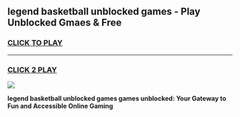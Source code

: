 
## legend basketball unblocked games - Play Unblocked Gmaes & Free
<h3>
<a href="https://news.freeplayer.one?title=legend_basketball_unblocked_games&ref=16F">CLICK TO PLAY</a></h3>
<hr>

<h3>
<a href="https://news.freeplayer.one?title=legend_basketball_unblocked_games&ref=16F">CLICK 2 PLAY</a>
  
</h3>

<a href="https://news.freeplayer.one?title=legend_basketball_unblocked_games&ref=16F/"><img src="https://clearcache.store/games.png"></a>


**legend basketball unblocked games games unblocked: Your Gateway to Fun and Accessible Online Gaming**
